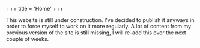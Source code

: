 +++
title = 'Home'
+++

This website is still under construction. I've decided to publish it anyways in order to force myself to work on it more regularly. A lot of content from my previous version of the site is still missing, I will re-add this over the next couple of weeks.
